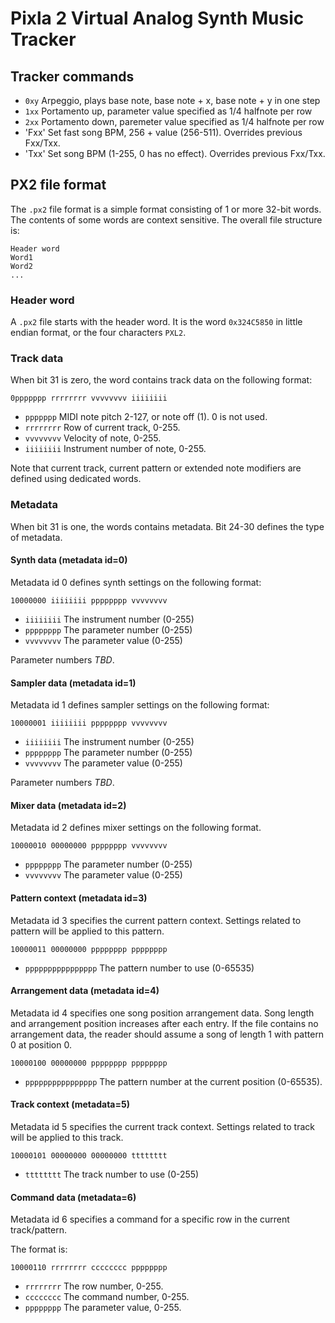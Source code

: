 # Pixla 2 Virtual Analog Synth Music Tracker

## Tracker commands

* `0xy` Arpeggio, plays base note, base note + x, base note + y in one step
* `1xx` Portamento up, parameter value specified as 1/4 halfnote per row
* `2xx` Portamento down, paremeter value specified as 1/4 halfnote per row
* 'Fxx' Set fast song BPM, 256 + value (256-511). Overrides previous Fxx/Txx.
* 'Txx' Set song BPM (1-255, 0 has no effect). Overrides previous Fxx/Txx.

## PX2 file format

The `.px2` file format is a simple format consisting of 1 or
more 32-bit words. The contents of some words are context sensitive. The overall
file structure is: 

```
Header word
Word1 
Word2
... 
```
### Header word 
A `.px2` file starts with the header word. It is the word `0x324C5850` in little endian format,
or the four characters `PXL2`.

### Track data

When bit 31 is zero, the word contains track data on the following format:

`0ppppppp rrrrrrrr vvvvvvvv iiiiiiii`

* `ppppppp` MIDI note pitch 2-127, or note off (1). 0 is not used.
* `rrrrrrrr` Row of current track, 0-255.
* `vvvvvvvv` Velocity of note, 0-255.
* `iiiiiiii` Instrument number of note, 0-255.

Note that current track, current pattern or extended note modifiers are defined
using dedicated words.

### Metadata

When bit 31 is one, the words contains metadata. Bit 24-30 defines
the type of metadata. 

#### Synth data (metadata id=0)

Metadata id 0 defines synth settings on the following format:

`10000000 iiiiiiii pppppppp vvvvvvvv`

* `iiiiiiii` The instrument number (0-255)
* `pppppppp` The parameter number (0-255)
* `vvvvvvvv` The parameter value (0-255)

Parameter numbers _TBD_.  

#### Sampler data (metadata id=1)

Metadata id 1 defines sampler settings on the following format:

`10000001 iiiiiiii pppppppp vvvvvvvv`

* `iiiiiiii` The instrument number (0-255)
* `pppppppp` The parameter number (0-255)
* `vvvvvvvv` The parameter value (0-255)

Parameter numbers _TBD_.  

#### Mixer data (metadata id=2)

Metadata id 2 defines mixer settings on the following format.

`10000010 00000000 pppppppp vvvvvvvv`

* `pppppppp` The parameter number (0-255)
* `vvvvvvvv` The parameter value (0-255)

#### Pattern context (metadata id=3)

Metadata id 3 specifies the current pattern context. Settings related to
pattern will be applied to this pattern.

`10000011 00000000 pppppppp pppppppp`

* `pppppppppppppppp`  The pattern number to use (0-65535)

#### Arrangement data (metadata id=4)

Metadata id 4 specifies one song position arrangement data.
Song length and arrangement position increases after each entry. If the file contains no arrangement
data, the reader should assume a song of length 1 with pattern 0 at position 0.

`10000100 00000000 pppppppp pppppppp`

* `pppppppppppppppp` The pattern number at the current position (0-65535).

#### Track context (metadata=5)

Metadata id 5 specifies the current track context. Settings related to 
track will be applied to this track.

`10000101 00000000 00000000 tttttttt`
* `tttttttt`  The track number to use (0-255)

#### Command data (metadata=6)

Metadata id 6 specifies a command for a specific row in the current track/pattern.

The format is:

`10000110 rrrrrrrr cccccccc pppppppp`

* `rrrrrrrr` The row number, 0-255.
* `cccccccc` The command number, 0-255.
* `pppppppp` The parameter value, 0-255. 
